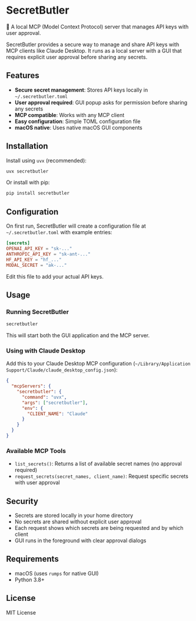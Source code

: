 # SecretButler

🔐 A local MCP (Model Context Protocol) server that manages API keys with user approval.

SecretButler provides a secure way to manage and share API keys with MCP clients like Claude Desktop. It runs as a local server with a GUI that requires explicit user approval before sharing any secrets.

## Features

- **Secure secret management**: Stores API keys locally in `~/.secretbutler.toml`
- **User approval required**: GUI popup asks for permission before sharing any secrets
- **MCP compatible**: Works with any MCP client
- **Easy configuration**: Simple TOML configuration file
- **macOS native**: Uses native macOS GUI components

## Installation

Install using `uvx` (recommended):

```bash
uvx secretbutler
```

Or install with pip:

```bash
pip install secretbutler
```

## Configuration

On first run, SecretButler will create a configuration file at `~/.secretbutler.toml` with example entries:

```toml
[secrets]
OPENAI_API_KEY = "sk-..."
ANTHROPIC_API_KEY = "sk-ant-..."
HF_API_KEY = "hf_..."
MODAL_SECRET = "ak-..."
```

Edit this file to add your actual API keys.

## Usage

### Running SecretButler

```bash
secretbutler
```

This will start both the GUI application and the MCP server.

### Using with Claude Desktop

Add this to your Claude Desktop MCP configuration (`~/Library/Application Support/Claude/claude_desktop_config.json`):

```json
{
  "mcpServers": {
    "secretbutler": {
      "command": "uvx",
      "args": ["secretbutler"],
      "env": {
        "CLIENT_NAME": "Claude"
      }
    }
  }
}
```

### Available MCP Tools

- `list_secrets()`: Returns a list of available secret names (no approval required)
- `request_secrets(secret_names, client_name)`: Request specific secrets with user approval

## Security

- Secrets are stored locally in your home directory
- No secrets are shared without explicit user approval
- Each request shows which secrets are being requested and by which client
- GUI runs in the foreground with clear approval dialogs

## Requirements

- macOS (uses `rumps` for native GUI)
- Python 3.8+

## License

MIT License 